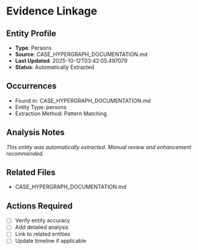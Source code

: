 # Evidence Linkage

## Entity Profile
- **Type**: Persons
- **Source**: CASE_HYPERGRAPH_DOCUMENTATION.md
- **Last Updated**: 2025-10-12T03:42:05.497079
- **Status**: Automatically Extracted

## Occurrences
- Found in: CASE_HYPERGRAPH_DOCUMENTATION.md
- Entity Type: persons
- Extraction Method: Pattern Matching

## Analysis Notes
*This entity was automatically extracted. Manual review and enhancement recommended.*

## Related Files
- CASE_HYPERGRAPH_DOCUMENTATION.md

## Actions Required
- [ ] Verify entity accuracy
- [ ] Add detailed analysis
- [ ] Link to related entities
- [ ] Update timeline if applicable
